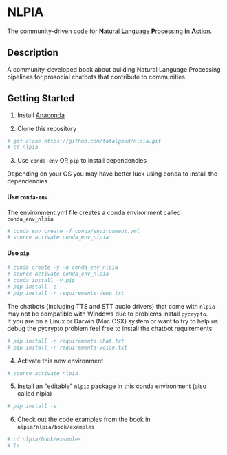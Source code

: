# NLPIA

The community-driven code for [**N**atural **L**anguage **P**rocessing **i**n **A**ction](https://bit.ly/nlpiabook).

## Description

A community-developed book about building Natural Language Processing pipelines for prosocial chatbots that contribute to communities.

## Getting Started

1. Install [Anaconda](https://docs.anaconda.com/anaconda/install/)  

2. Clone this repository

```bash
# git clone https://github.com/totalgood/nlpia.git
# cd nlpia
```

3. Use `conda-env` OR `pip` to install dependencies

Depending on your OS you may have better luck using conda to install the dependencies

#### Use `conda-env`

The environment.yml file creates a conda environment called `conda_env_nlpia`

```bash
# conda env create -f conda/environment.yml
# source activate conda_env_nlpia
```

#### Use `pip`

```bash
# conda create -y -n conda_env_nlpia
# source activate conda_env_nlpia
# conda install -y pip
# pip install -e .
# pip install -r requirements-deep.txt
```

The chatbots (including TTS and STT audio drivers) that come with `nlpia` may not be compatible with Windows due to problems install `pycrypto`.  
If you are on a Linux or Darwin (Mac OSX) system or want to try to help us debug the pycrypto problem feel free to install the chatbot requirements:

```bash
# pip install -r requirements-chat.txt
# pip install -r requirements-voice.txt
```

4. Activate this new environment

```bash
# source activate nlpia
```

5. Install an "editable" `nlpia` package in this conda environment (also called nlpia)

```bash
# pip install -e .
```

6. Check out the code examples from the book in `nlpia/nlpia/book/examples`

```bash
# cd nlpia/book/examples
# ls
```
